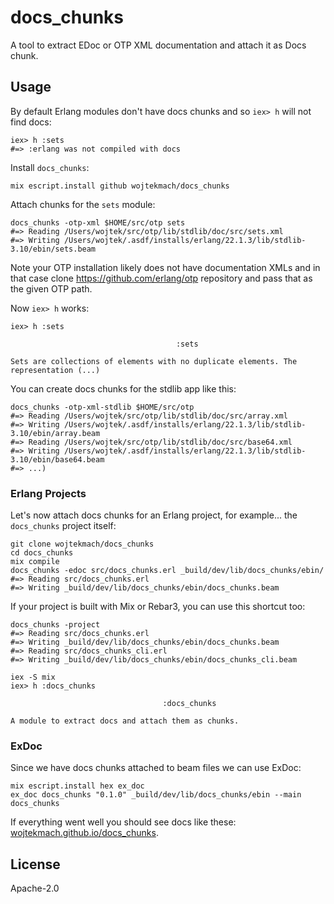 # docs_chunks

A tool to extract EDoc or OTP XML documentation and attach it as Docs chunk.

## Usage

By default Erlang modules don't have docs chunks and so `iex> h` will not find docs:

    iex> h :sets
    #=> :erlang was not compiled with docs

Install `docs_chunks`:

    mix escript.install github wojtekmach/docs_chunks

Attach chunks for the `sets` module:

    docs_chunks -otp-xml $HOME/src/otp sets
    #=> Reading /Users/wojtek/src/otp/lib/stdlib/doc/src/sets.xml
    #=> Writing /Users/wojtek/.asdf/installs/erlang/22.1.3/lib/stdlib-3.10/ebin/sets.beam

Note your OTP installation likely does not have documentation XMLs and in that case clone
https://github.com/erlang/otp repository and pass that as the given OTP path.

Now `iex> h` works:

    iex> h :sets

                                         :sets

    Sets are collections of elements with no duplicate elements. The representation (...)

You can create docs chunks for the stdlib app like this:

    docs_chunks -otp-xml-stdlib $HOME/src/otp
    #=> Reading /Users/wojtek/src/otp/lib/stdlib/doc/src/array.xml
    #=> Writing /Users/wojtek/.asdf/installs/erlang/22.1.3/lib/stdlib-3.10/ebin/array.beam
    #=> Reading /Users/wojtek/src/otp/lib/stdlib/doc/src/base64.xml
    #=> Writing /Users/wojtek/.asdf/installs/erlang/22.1.3/lib/stdlib-3.10/ebin/base64.beam
    #=> ...)

### Erlang Projects

Let's now attach docs chunks for an Erlang project, for example... the `docs_chunks` project itself:

    git clone wojtekmach/docs_chunks
    cd docs_chunks
    mix compile
    docs_chunks -edoc src/docs_chunks.erl _build/dev/lib/docs_chunks/ebin/
    #=> Reading src/docs_chunks.erl
    #=> Writing _build/dev/lib/docs_chunks/ebin/docs_chunks.beam

If your project is built with Mix or Rebar3, you can use this shortcut too:

    docs_chunks -project
    #=> Reading src/docs_chunks.erl
    #=> Writing _build/dev/lib/docs_chunks/ebin/docs_chunks.beam
    #=> Reading src/docs_chunks_cli.erl
    #=> Writing _build/dev/lib/docs_chunks/ebin/docs_chunks_cli.beam

    iex -S mix
    iex> h :docs_chunks

                                      :docs_chunks

    A module to extract docs and attach them as chunks.

### ExDoc

Since we have docs chunks attached to beam files we can use ExDoc:

    mix escript.install hex ex_doc
    ex_doc docs_chunks "0.1.0" _build/dev/lib/docs_chunks/ebin --main docs_chunks

If everything went well you should see docs like these: [wojtekmach.github.io/docs_chunks](http://wojtekmach.github.io/docs_chunks).

## License

Apache-2.0
